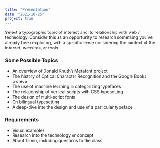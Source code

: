 ```yaml
---
title: "Presentation"
date: "2021-10-25"
project: true
---
```


Select a typographic topic of interest and its relationship with web / technology. Consider this as an opportunity to research something you’ve already been exploring, with a specific lense considering the context of the internet, websites, or tools. 


### Some Possible Topics

* An overview of Donald Knuth’s Metafont project
* The history of Optical Character Recognition and the Google Books archive
* The use of machine learning in categorizing typefaces
* The relationship of vertical scripts with CSS typesetting
* The design of multi-script fonts
* On bilingual typesetting
* A deep-dive into the design and use of a particular typeface

### Requirements
* Visual examples
* Research into the technology or concept
* About 15min, including questions to the class

